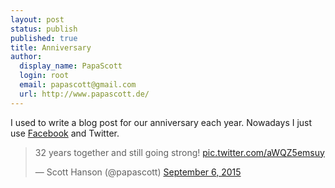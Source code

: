 ```yaml
---
layout: post
status: publish
published: true
title: Anniversary
author:
  display_name: PapaScott
  login: root
  email: papascott@gmail.com
  url: http://www.papascott.de/
---
```


I used to write a blog post for our anniversary each year. Nowadays I just use [Facebook](https://www.facebook.com/photo.php?fbid=10153422228986281&set=a.10150156329816281.333920.666521280&type=1&theater) and Twitter.

<blockquote class="twitter-tweet" lang="en"><p lang="en" dir="ltr">32 years together and still going strong! <a href="http://t.co/aWQZ5emsuy">pic.twitter.com/aWQZ5emsuy</a></p>&mdash; Scott Hanson (@papascott) <a href="https://twitter.com/papascott/status/640436611323424768">September 6, 2015</a></blockquote>
<script async src="//platform.twitter.com/widgets.js" charset="utf-8"></script>

